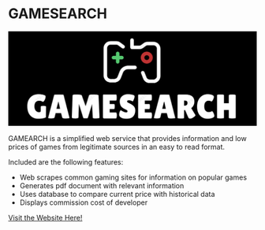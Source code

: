 # GAMESEARCH
![alt text](/static/img/GAMESEARCH.png?raw=true)

GAMEARCH is a simplified web service that provides information and low prices of games from legitimate sources in an easy to read format.

Included are the following features:
* Web scrapes common gaming sites for information on popular games
* Generates pdf document with relevant information
* Uses database to compare current price with historical data
* Displays commission cost of developer

[Visit the Website Here!](http://teamgardensnakes.com/)

